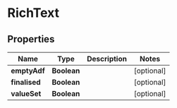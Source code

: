 # RichText

## Properties
Name | Type | Description | Notes
------------ | ------------- | ------------- | -------------
**emptyAdf** | **Boolean** |  |  [optional]
**finalised** | **Boolean** |  |  [optional]
**valueSet** | **Boolean** |  |  [optional]
